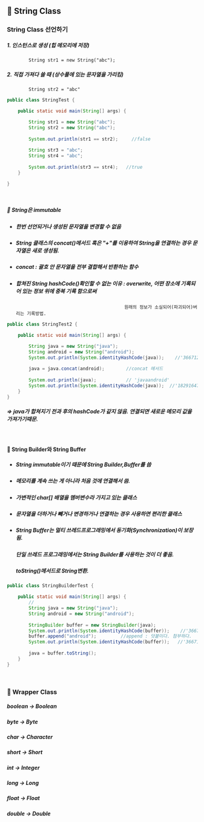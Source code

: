 ## :pushpin: String Class
### String Class 선언하기
  ##### 1. 인스턴스로 생성 (힙 메모리에 저장)
            String str1 = new String("abc");
  ##### 2. 직접 가져다 쓸 때 (상수풀에 있는 문자열을 가리킴)
            String str2 = "abc"
```java
public class StringTest {

	public static void main(String[] args) {

		String str1 = new String("abc");
		String str2 = new String("abc");
		
		System.out.println(str1 == str2);     //false
		
		String str3 = "abc";
		String str4 = "abc";
		
		System.out.println(str3 == str4);   //true
	}

}
```

<br>


##### :round_pushpin: String은 immutable
* ##### 한번 선언되거나 생성된 문자열을 변경할 수 없음 
* ##### String 클래스의 concat()메서드 혹은 "+"를 이용하여 String을 연결하는 경우 문자열은 새로 생성됨.
* ##### concat : 괄호 안 문자열을 전부 결합해서 반환하는 함수
* ##### 합쳐진 String hashCode()확인할 수 없는 이유 : overwrite, 어떤 장소에 기록되어 있는 정보 위에 중복 기록 함으로써
                                              원래의 정보가 소실되어(파괴되어)버리는 기록방법.
```java
public class StringTest2 {

	public static void main(String[] args) {

		String java = new String("java");
		String android = new String("android");
		System.out.println(System.identityHashCode(java));    //'366712642'
		
		java = java.concat(android);        //concat 메서드 
		
		System.out.println(java);           // 'javaandroid'
		System.out.println(System.identityHashCode(java));  //'1829164700'
	}
}
```

##### => java가 합쳐지기 전과 후의 hashCode가 같지 않음. 연결되면 새로운 메모리 값을 가져가기때문.

<br>

#### :round_pushpin: String Builder와 String Buffer
* ##### String immutable이기 때문에 String Builder,Buffer를 씀
* ##### 메모리를 계속 쓰는 게 아니라 처음 것에 연결해서 씀.
* ##### 가변적인 char[] 배열을 멤버변수라 가지고 있는 클래스
* ##### 문자열을 더하거나 빼거나 변경하거나 연결하는 경우 사용하면 편리한 클래스
* ##### String Buffer는 멀티 쓰레드프로그래밍에서 동기화(Synchronization)이 보장됨.
  ##### 단일 쓰레드 프로그래밍에서는 String Builder를 사용하는 것이 더 좋음.
  ##### toString()메서드로 String변환.
```java
public class StringBuilderTest {

	public static void main(String[] args) {
		// 
		String java = new String("java");
		String android = new String("android");
		
		StringBuilder buffer = new StringBuilder(java);
		System.out.println(System.identityHashCode(buffer));    //'366712642'
		buffer.append("android");         //append : 덧붙이다. 첨부하다.
		System.out.println(System.identityHashCode(buffer));   //'366712642'
		
		java = buffer.toString();
	}
}
```

<br>

### :round_pushpin: Wrapper Class
##### boolean -> Boolean
##### byte -> Byte
##### char -> Character
##### short -> Short
##### int -> Integer
##### long -> Long
##### float -> Float
##### double -> Double
